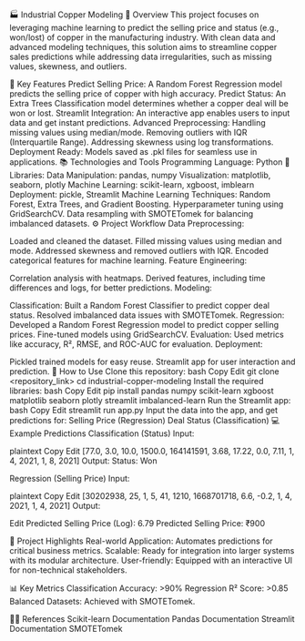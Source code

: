 🏭 Industrial Copper Modeling
📘 Overview
This project focuses on leveraging machine learning to predict the selling price and status (e.g., won/lost) of copper in the manufacturing industry. With clean data and advanced modeling techniques, this solution aims to streamline copper sales predictions while addressing data irregularities, such as missing values, skewness, and outliers.

🔑 Key Features
Predict Selling Price: A Random Forest Regression model predicts the selling price of copper with high accuracy.
Predict Status: An Extra Trees Classification model determines whether a copper deal will be won or lost.
Streamlit Integration: An interactive app enables users to input data and get instant predictions.
Advanced Preprocessing:
Handling missing values using median/mode.
Removing outliers with IQR (Interquartile Range).
Addressing skewness using log transformations.
Deployment Ready: Models saved as .pkl files for seamless use in applications.
📚 Technologies and Tools
Programming Language: Python 🐍
Libraries:
Data Manipulation: pandas, numpy
Visualization: matplotlib, seaborn, plotly
Machine Learning: scikit-learn, xgboost, imblearn
Deployment: pickle, Streamlit
Machine Learning Techniques:
Random Forest, Extra Trees, and Gradient Boosting.
Hyperparameter tuning using GridSearchCV.
Data resampling with SMOTETomek for balancing imbalanced datasets.
⚙️ Project Workflow
Data Preprocessing:

Loaded and cleaned the dataset.
Filled missing values using median and mode.
Addressed skewness and removed outliers with IQR.
Encoded categorical features for machine learning.
Feature Engineering:

Correlation analysis with heatmaps.
Derived features, including time differences and logs, for better predictions.
Modeling:

Classification:
Built a Random Forest Classifier to predict copper deal status.
Resolved imbalanced data issues with SMOTETomek.
Regression:
Developed a Random Forest Regression model to predict copper selling prices.
Fine-tuned models using GridSearchCV.
Evaluation:
Used metrics like accuracy, R², RMSE, and ROC-AUC for evaluation.
Deployment:

Pickled trained models for easy reuse.
Streamlit app for user interaction and prediction.
🌟 How to Use
Clone this repository:
bash
Copy
Edit
git clone <repository_link>
cd industrial-copper-modeling
Install the required libraries:
bash
Copy
Edit
pip install pandas numpy scikit-learn xgboost matplotlib seaborn plotly streamlit imbalanced-learn
Run the Streamlit app:
bash
Copy
Edit
streamlit run app.py
Input the data into the app, and get predictions for:
Selling Price (Regression)
Deal Status (Classification)
💻 Example Predictions
Classification (Status)
Input:

plaintext
Copy
Edit
[77.0, 3.0, 10.0, 1500.0, 164141591, 3.68, 17.22, 0.0, 7.11, 1, 4, 2021, 1, 8, 2021]
Output: Status: Won

Regression (Selling Price)
Input:

plaintext
Copy
Edit
[30202938, 25, 1, 5, 41, 1210, 1668701718, 6.6, -0.2, 1, 4, 2021, 1, 4, 2021]
Output:


Edit
Predicted Selling Price (Log): 6.79
Predicted Selling Price: ₹900

🎯 Project Highlights
Real-world Application: Automates predictions for critical business metrics.
Scalable: Ready for integration into larger systems with its modular architecture.
User-friendly: Equipped with an interactive UI for non-technical stakeholders.

📊 Key Metrics
Classification Accuracy: >90%
Regression R² Score: >0.85
Balanced Datasets: Achieved with SMOTETomek.

👨‍🏫 References
Scikit-learn Documentation
Pandas Documentation
Streamlit Documentation
SMOTETomek
